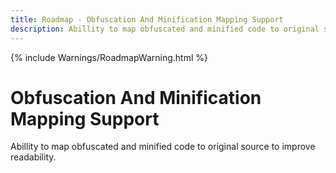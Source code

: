 ```yaml
---
title: Roadmap - Obfuscation And Minification Mapping Support
description: Abillity to map obfuscated and minified code to original source.
---
```

{% include Warnings/RoadmapWarning.html %}

# Obfuscation And Minification Mapping Support
Abillity to map obfuscated and minified code to original source to improve readability.
